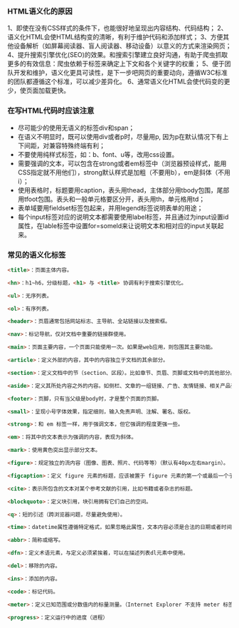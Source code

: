 ### HTML语义化的原因

1、即使在没有CSS样式的条件下，也能很好地呈现出内容结构、代码结构；
2、语义化HTML会使HTML结构变的清晰，有利于维护代码和添加样式；
3、方便其他设备解析（如屏幕阅读器、盲人阅读器、移动设备）以意义的方式来渲染网页；
4、提升搜索引擎优化(SEO)的效果。和搜索引擎建立良好沟通，有助于爬虫抓取更多的有效信息：爬虫依赖于标签来确定上下文和各个关键字的权重；
5、便于团队开发和维护，语义化更具可读性，是下一步吧网页的重要动向，遵循W3C标准的团队都遵循这个标准，可以减少差异化。
6、通常语义化HTML会使代码变的更少，使页面加载更快。

### 在写HTML代码时应该注意
- 尽可能少的使用无语义的标签div和span；
- 在语义不明显时，既可以使用div或者p时，尽量用p, 因为p在默认情况下有上下间距，对兼容特殊终端有利；
- 不要使用纯样式标签，如：b、font、u等，改用css设置。
- 需要强调的文本，可以包含在strong或者em标签中（浏览器预设样式，能用CSS指定就不用他们），strong默认样式是加粗（不要用b），em是斜体（不用i）；
- 使用表格时，标题要用caption，表头用thead，主体部分用tbody包围，尾部用tfoot包围。表头和一般单元格要区分开，表头用th，单元格用td；
- 表单域要用fieldset标签包起来，并用legend标签说明表单的用途；
- 每个input标签对应的说明文本都需要使用label标签，并且通过为input设置id属性，在lable标签中设置for=someld来让说明文本和相对应的input关联起来。

### 常见的语义化标签

```html
<title>：页面主体内容。

<hn>：h1~h6，分级标题，<h1> 与 <title> 协调有利于搜索引擎优化。

<ul>：无序列表。

<ol>：有序列表。

<header>：页眉通常包括网站标志、主导航、全站链接以及搜索框。

<nav>：标记导航，仅对文档中重要的链接群使用。

<main>：页面主要内容，一个页面只能使用一次。如果是web应用，则包围其主要功能。

<article>：定义外部的内容，其中的内容独立于文档的其余部分。

<section>：定义文档中的节（section、区段）。比如章节、页眉、页脚或文档中的其他部分。

<aside>：定义其所处内容之外的内容。如侧栏、文章的一组链接、广告、友情链接、相关产品列表等。

<footer>：页脚，只有当父级是body时，才是整个页面的页脚。

<small>：呈现小号字体效果，指定细则，输入免责声明、注解、署名、版权。

<strong>：和 em 标签一样，用于强调文本，但它强调的程度更强一些。

<em>：将其中的文本表示为强调的内容，表现为斜体。

<mark>：使用黄色突出显示部分文本。

<figure>：规定独立的流内容（图像、图表、照片、代码等等）（默认有40px左右margin）。

<figcaption>：定义 figure 元素的标题，应该被置于 figure 元素的第一个或最后一个子元素的位置。

<cite>：表示所包含的文本对某个参考文献的引用，比如书籍或者杂志的标题。

<blockquoto>：定义块引用，块引用拥有它们自己的空间。

<q>：短的引述（跨浏览器问题，尽量避免使用）。

<time>：datetime属性遵循特定格式，如果忽略此属性，文本内容必须是合法的日期或者时间格式。

<abbr>：简称或缩写。

<dfn>：定义术语元素，与定义必须紧挨着，可以在描述列表dl元素中使用。

<del>：移除的内容。

<ins>：添加的内容。

<code>：标记代码。

<meter>：定义已知范围或分数值内的标量测量。（Internet Explorer 不支持 meter 标签）

<progress>：定义运行中的进度（进程）

```

